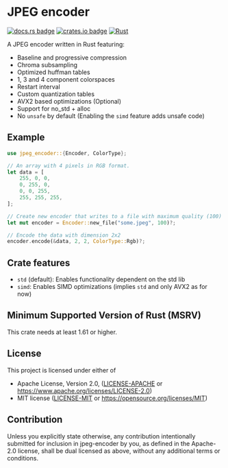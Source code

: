 # JPEG encoder

[![docs.rs badge](https://docs.rs/jpeg-encoder/badge.svg)](https://docs.rs/jpeg-encoder/)
[![crates.io badge](https://img.shields.io/crates/v/jpeg-encoder.svg)](https://crates.io/crates/jpeg-encoder/)
[![Rust](https://github.com/vstroebel/jpeg-encoder/actions/workflows/rust.yml/badge.svg)](https://github.com/vstroebel/jpeg-encoder/actions/workflows/rust.yml)

A JPEG encoder written in Rust featuring:

- Baseline and progressive compression
- Chroma subsampling
- Optimized huffman tables
- 1, 3 and 4 component colorspaces
- Restart interval
- Custom quantization tables
- AVX2 based optimizations (Optional)
- Support for no_std + alloc
- No `unsafe` by default (Enabling the `simd` feature adds unsafe code)

## Example
```rust
use jpeg_encoder::{Encoder, ColorType};

// An array with 4 pixels in RGB format.
let data = [
    255, 0, 0,
    0, 255, 0,
    0, 0, 255,
    255, 255, 255,
];

// Create new encoder that writes to a file with maximum quality (100)
let mut encoder = Encoder::new_file("some.jpeg", 100)?;

// Encode the data with dimension 2x2
encoder.encode(&data, 2, 2, ColorType::Rgb)?;
```

## Crate features
- `std` (default): Enables functionality dependent on the std lib
- `simd`: Enables SIMD optimizations (implies `std` and only AVX2 as for now)

## Minimum Supported Version of Rust (MSRV)

This crate needs at least 1.61 or higher.

## License

This project is licensed under either of

* Apache License, Version 2.0, ([LICENSE-APACHE](LICENSE-APACHE) or https://www.apache.org/licenses/LICENSE-2.0)
* MIT license ([LICENSE-MIT](LICENSE-MIT) or https://opensource.org/licenses/MIT)

## Contribution

Unless you explicitly state otherwise, any contribution intentionally submitted 
for inclusion in jpeg-encoder by you, as defined in the Apache-2.0 license, 
shall be dual licensed as above, without any additional terms or conditions.

